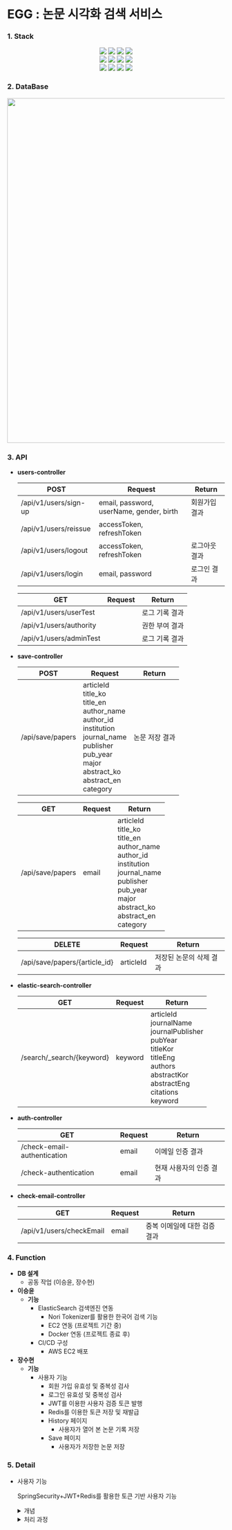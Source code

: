 # EGG : 논문 시각화 검색 서비스

### 1. Stack

<div align=center>
<img src="https://img.shields.io/badge/spring-6DB33F?style=for-the-badge&logo=spring&logoColor=white">
<img src="https://img.shields.io/badge/springboot-6DB33F?style=for-the-badge&logo=springboot&logoColor=white">
<img src="https://img.shields.io/badge/mysql-4479A1?style=for-the-badge&logo=mysql&logoColor=white">
<img src="https://img.shields.io/badge/redis-DC382D?style=for-the-badge&logo=redis&logoColor=white">
<br>
<img src="https://img.shields.io/badge/jwt-FF9E0F?style=for-the-badge&logo=jsonwebtokens&logoColor=white">
<img src="https://img.shields.io/badge/docker-2496ED?style=for-the-badge&logo=docker&logoColor=white">
<img src="https://img.shields.io/badge/elasticsearch-005571?style=for-the-badge&logo=elasticsearch&logoColor=white">
<img src="https://img.shields.io/badge/github-181717?style=for-the-badge&logo=github&logoColor=white">
<br>
<img src="https://img.shields.io/badge/git-F05032?style=for-the-badge&logo=git&logoColor=white">
<img src="https://img.shields.io/badge/amazonec2-FF9900?style=for-the-badge&logo=amazonec2&logoColor=white">
<img src="https://img.shields.io/badge/Ubuntu-E95420?style=for-the-badge&logo=Ubuntu&logoColor=white"> 
<img src="https://img.shields.io/badge/postman-FF6C37?style=for-the-badge&logo=postman&logoColor=white">
</div>



### 2. DataBase 

<img width="796" src="https://github.com/eeeeeddy/Final_Backend/assets/132035053/a0372681-4feb-49f0-8b4d-2d719359c67c">


### 3. API

- **users-controller** <br>

  | POST                  | Request                                  | Return  |
  |-----------------------|------------------------------------------|---------|
  | /api/v1/users/sign-up | email, password, userName, gender, birth | 회원가입 결과 |
  | /api/v1/users/reissue | accessToken, refreshToken                |         |
  | /api/v1/users/logout  | accessToken, refreshToken                | 로그아웃 결과 |
  | /api/v1/users/login   | email, password                          | 로그인 결과  |

  | GET                     | Request | Return   |
  |-------------------------|---------|----------|
  | /api/v1/users/userTest  |         | 로그 기록 결과 |
  | /api/v1/users/authority |         | 권한 부여 결과 |
  | /api/v1/users/adminTest |         | 로그 기록 결과 |

- **save-controller** <br>

  | POST             | Request                                                                                                                                                                                          | Return   |
  |------------------|--------------------------------------------------------------------------------------------------------------------------------------------------------------------------------------------------|----------|
  | /api/save/papers | articleId <br> title_ko <br> title_en <br> author_name <br> author_id <br> institution <br> journal_name <br> publisher <br> pub_year <br> major <br> abstract_ko <br> abstract_en <br> category | 논문 저장 결과 |

  | GET              | Request | Return                                                                                                                                                                                           |
  |------------------|---------|--------------------------------------------------------------------------------------------------------------------------------------------------------------------------------------------------|
  | /api/save/papers | email   | articleId <br> title_ko <br> title_en <br> author_name <br> author_id <br> institution <br> journal_name <br> publisher <br> pub_year <br> major <br> abstract_ko <br> abstract_en <br> category |

  | DELETE                        | Request   | Return        |
  |-------------------------------|-----------|---------------|
  | /api/save/papers/{article_id} | articleId | 저장된 논문의 삭제 결과 |

- **elastic-search-controller** <br>

  | GET                       | Request | Return                                                                                                                                                               |
  |---------------------------|---------|----------------------------------------------------------------------------------------------------------------------------------------------------------------------|
  | /search/_search/{keyword} | keyword | articleId <br> journalName <br> journalPublisher <br> pubYear <br> titleKor <br> titleEng <br> authors <br> abstractKor <br> abstractEng <br> citations <br> keyword | 

- **auth-controller** <br>

  | GET                         | Request | Return        |
  |-----------------------------|---------|---------------|
  | /check-email-authentication | email   | 이메일 인증 결과     |
  | /check-authentication       | email   | 현재 사용자의 인증 결과 |

- **check-email-controller** <br>

  | GET                      | Request | Return           |
  |--------------------------|---------|------------------|
  | /api/v1/users/checkEmail | email   | 중복 이메일에 대한 검증 결과 |

### 4. Function

- **DB 설계**
  - 공동 작업 (이승윤, 장수현)
- **이승윤**
    - **기능**
        - ElasticSearch 검색엔진 연동
          - Nori Tokenizer를 활용한 한국어 검색 기능
          - EC2 연동 (프로젝트 기간 중)
          - Docker 연동 (프로젝트 종료 후)
        - CI/CD 구성
            - AWS EC2 배포
- **장수현**
    - **기능**
        - 사용자 기능
            - 회원 가입 유효성 및 중복성 검사
            - 로그인 유효성 및 중복성 검사
            - JWT를 이용한 사용자 검증 토큰 발행
            - Redis를 이용한 토큰 저장 및 재발급
            - History 페이지
              - 사용자가 열어 본 논문 기록 저장
            - Save 페이지
              - 사용자가 저장한 논문 저장
                
### 5. Detail

- 사용자 기능

    SpringSecurity+JWT+Redis를 활용한 토큰 기반 사용자 기능 <br>

    <details>
    <summary> 개념</summary>
    
    + 토큰 기반 인증 시스템
    
       - 웹 보안은 요청하는 사용자를 식별하는 인증(Authenticate)와 인증된 사용자가 보호된 리소스에 접근할 권한이 있는지 확인하는 인가(Authorize)가 바탕이 된다.
    
       - Token기반 인증 시스템은 인증을 받은 사용자에게 토큰을 전달하고, 사용자가 서버에 요청할 때 Header에 발급 받은 토큰을 함께 보내어 유효성을 검사한다.</br> * stateless구조를 갖는다.
    
       - 따라서 클라이언트가 요청했을 때 클라이언트의 Header에 담긴 Toekn만으로 인증 정보를 확인할 수 있기에 세션 관리를 요하지 않아 자원을 아낄 수 있다.
    
      + JWT란 (Json Web Token)
    
         - JSON 객체를 사용해서 토큰 자체에 정보를 저장하는 Web Token이다.
    
         - JWT는 Header, Payload, Signature 3 개의 부분으로 구성되어 있으며 쿠키나 세션을 이용한 인증보다 안전하고 효율적이며, 웹 응용 프로그램, 모바일 애플리케이션, 마이크로서비스 및 다양한 분산 시스템에서 인증 및 권한 부여를 위한 강력한 도구로 사용되며, 사용자 관리 및 보안을 향상시키는 데 기여한다.
    </details>
    
    <details>
    <summary>처리 과정</summary>

    Security + JWT + Redis 기본 동작 원리
       
    ![jwt처리과정](https://github.com/eeeeeddy/Final_Backend/assets/71869717/30a5fd62-763c-495e-ab35-4cb306b8671c)
    *Login ID/PW 를 기반으로 Authentication 객체 생성*
    
    </details>
